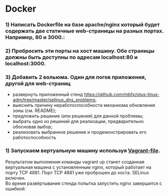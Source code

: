 # Docker
### 1) Написать Dockerfile на базе apache/nginx который будет содержать две статичные web-страницы на разных портах. Например, 80 и 3000.:
### 2) Пробросить эти порты на хост машину. Обе страницы должны быть доступны по адресам localhost:80 и localhost:3000.
### 3) Добавить 2 вольюма. Один для логов приложения, другой для web-страниц



* развернуть приложенный стенд https://github.com/mbfx/otus-linux-adm/tree/master/selinux_dns_problems; 
* выяснить причину неработоспособности механизма обновления зоны (см. README);
* предложить решение (или решения) для данной проблемы;
* выбрать одно из решений для реализации, предварительно обосновав выбор;
* реализовать выбранное решение и продемонстрировать его работоспособность


### 1) Запускаем вертуальную машину используя [Vagrant-file](https://github.com/SalnikovAnton/SELinux/blob/main/Vagrantfile "Vagrant-file").  
Результатом выполнения команды vagrant up станет созданная виртуальная машина с установленным nginx, который работает на порту TCP 4881. Порт TCP 4881 уже проброшен до хоста. SELinux включен.  
Во время развёртывания стенда попытка запустить nginx завершится с ошибкой:  

```

```
